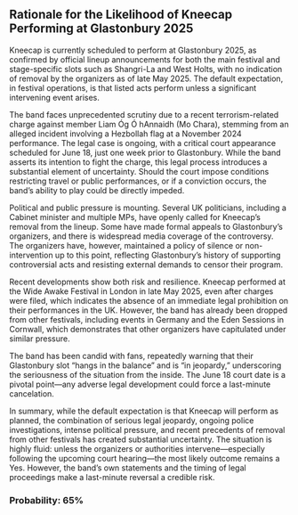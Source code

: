 ## Rationale for the Likelihood of Kneecap Performing at Glastonbury 2025

Kneecap is currently scheduled to perform at Glastonbury 2025, as confirmed by official lineup announcements for both the main festival and stage-specific slots such as Shangri-La and West Holts, with no indication of removal by the organizers as of late May 2025. The default expectation, in festival operations, is that listed acts perform unless a significant intervening event arises.

The band faces unprecedented scrutiny due to a recent terrorism-related charge against member Liam Óg Ó hAnnaidh (Mo Chara), stemming from an alleged incident involving a Hezbollah flag at a November 2024 performance. The legal case is ongoing, with a critical court appearance scheduled for June 18, just one week prior to Glastonbury. While the band asserts its intention to fight the charge, this legal process introduces a substantial element of uncertainty. Should the court impose conditions restricting travel or public performances, or if a conviction occurs, the band’s ability to play could be directly impeded.

Political and public pressure is mounting. Several UK politicians, including a Cabinet minister and multiple MPs, have openly called for Kneecap’s removal from the lineup. Some have made formal appeals to Glastonbury’s organizers, and there is widespread media coverage of the controversy. The organizers have, however, maintained a policy of silence or non-intervention up to this point, reflecting Glastonbury’s history of supporting controversial acts and resisting external demands to censor their program.

Recent developments show both risk and resilience. Kneecap performed at the Wide Awake Festival in London in late May 2025, even after charges were filed, which indicates the absence of an immediate legal prohibition on their performances in the UK. However, the band has already been dropped from other festivals, including events in Germany and the Eden Sessions in Cornwall, which demonstrates that other organizers have capitulated under similar pressure.

The band has been candid with fans, repeatedly warning that their Glastonbury slot “hangs in the balance” and is “in jeopardy,” underscoring the seriousness of the situation from the inside. The June 18 court date is a pivotal point—any adverse legal development could force a last-minute cancelation.

In summary, while the default expectation is that Kneecap will perform as planned, the combination of serious legal jeopardy, ongoing police investigations, intense political pressure, and recent precedents of removal from other festivals has created substantial uncertainty. The situation is highly fluid: unless the organizers or authorities intervene—especially following the upcoming court hearing—the most likely outcome remains a Yes. However, the band’s own statements and the timing of legal proceedings make a last-minute reversal a credible risk.

### Probability: 65%